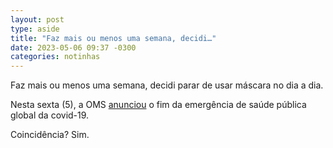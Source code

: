 ```yaml
---
layout: post
type: aside
title: "Faz mais ou menos uma semana, decidi…"
date: 2023-05-06 09:37 -0300
categories: notinhas
---
```

Faz mais ou menos uma semana, decidi parar de usar máscara no dia a dia.

Nesta sexta (5), a OMS [anunciou](https://g1.globo.com/saude/noticia/2023/05/05/covid-nao-e-mais-uma-emergencia-sanitaria-de-importancia-internacional-diz-oms.ghtml) o fim da emergência de saúde pública global da covid-19.

Coincidência? Sim.